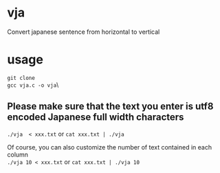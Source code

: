 # vja
Convert japanese sentence from horizontal to vertical

# usage

`git clone` \
`gcc vja.c -o vja`\
## Please make sure that the text you enter is utf8 encoded Japanese full width characters
`./vja  < xxx.txt` or `cat xxx.txt | ./vja` 

Of course, you can also customize the number of text contained in each column \
`./vja 10 < xxx.txt` or `cat xxx.txt | ./vja 10` 
